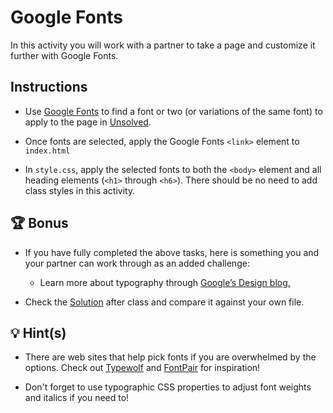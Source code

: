 # Google Fonts

In this activity you will work with a partner to take a page and customize it further with Google Fonts.

## Instructions

* Use [Google Fonts](https://fonts.google.com) to find a font or two (or variations of the same font) to apply to the page in [Unsolved](./Unsolved/index.html).

* Once fonts are selected, apply the Google Fonts `<link>` element to `index.html`

* In `style.css`, apply the selected fonts to both the `<body>` element and all heading elements (`<h1>` through `<h6>`). There should be no need to add class styles in this activity.

## 🏆 Bonus

* If you have fully completed the above tasks, here is something you and your partner can work through as an added challenge:

  * Learn more about typography through [Google’s Design blog.](https://design.google/library/google-fonts/)

* Check the [Solution](./Solved/index.html) after class and compare it against your own file.

## 💡 Hint(s)

* There are web sites that help pick fonts if you are overwhelmed by the options. Check out [Typewolf](https://www.typewolf.com/google-fonts) and [FontPair](https://fontpair.co/) for inspiration!

* Don't forget to use typographic CSS properties to adjust font weights and italics if you need to!
